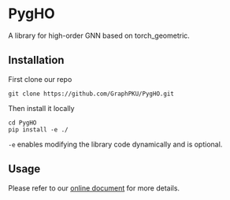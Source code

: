 # PygHO

A library for high-order GNN based on torch_geometric.

## Installation
First clone our repo
```
git clone https://github.com/GraphPKU/PygHO.git
```
Then install it locally
```
cd PygHO
pip install -e ./
```
`-e` enables modifying the library code dynamically and is optional. 

## Usage

Please refer to our [online document](https://graphpku.github.io/PyGHO_doc/) for more details.

